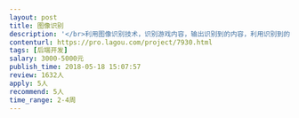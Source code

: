 ```yaml
---                
layout: post       
title: 图像识别           
description: '</br>利用图像识别技术，识别游戏内容，输出识别到的内容，利用识别到的内容做游戏辅助，，我会有一个数据跟识别到的数据进行对接。</br>'     
contenturl: https://pro.lagou.com/project/7930.html      
tags: [后端开发]            
salary: 3000-5000元          
publish_time: 2018-05-18 15:07:57         
review: 1632人                   
apply: 5人                   
recommend: 5人                   
time_range: 2-4周              
---                 
```

